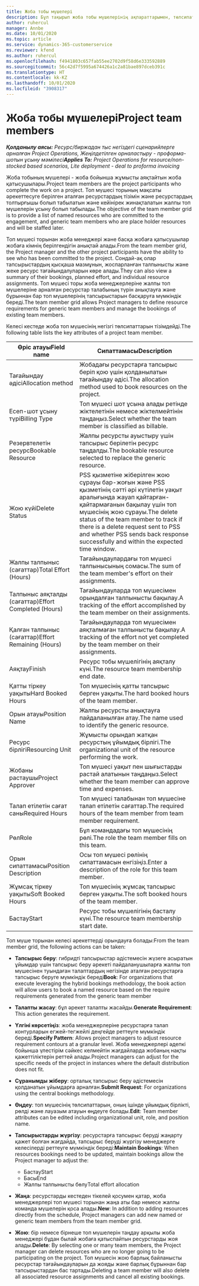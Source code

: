 ```yaml
---
title: Жоба тобы мүшелері
description: Бұл тақырып жоба тобы мүшелерінің ақпараттарымен, төлсипаттарымен және жоспарлауымен қалай жұмыс істеу керектігі туралы ақпарат береді.
author: ruhercul
manager: Annbe
ms.date: 10/01/2020
ms.topic: article
ms.service: dynamics-365-customerservice
ms.reviewer: kfend
ms.author: ruhercul
ms.openlocfilehash: f4941803c657fab55ee2702d9f58d6e333592889
ms.sourcegitcommit: 56c42d7f5995a674426a1c2a81bae897dceb391c
ms.translationtype: HT
ms.contentlocale: kk-KZ
ms.lasthandoff: 10/01/2020
ms.locfileid: "3908317"
---
```

# <a name="project-team-members"></a><span data-ttu-id="835be-103">Жоба тобы мүшелері</span><span class="sxs-lookup"><span data-stu-id="835be-103">Project team members</span></span>

<span data-ttu-id="835be-104">_**Қолданылу аясы:** Ресурс/биржадан тыс негіздегі сценарийлерге арналған Project Operations, Жеңілдетілген орналастыру - проформа-шотын ұсыну мәмілесі_</span><span class="sxs-lookup"><span data-stu-id="835be-104">_**Applies To:** Project Operations for resource/non-stocked based scenarios, Lite deployment - deal to proforma invoicing_</span></span>

<span data-ttu-id="835be-105">Жоба тобының мүшелері - жоба бойынша жұмысты аяқтайтын жоба қатысушылары.</span><span class="sxs-lookup"><span data-stu-id="835be-105">Project team members are the project participants who complete the work on a project.</span></span> <span data-ttu-id="835be-106">Топ мүшесі торының мақсаты әрекеттесуге берілген аталған ресурстардың тізімін және ресурстардың толтырғышы болып табылатын және кейінірек жинақталатын жалпы топ мүшелерін ұсыну болып табылады.</span><span class="sxs-lookup"><span data-stu-id="835be-106">The objective of the team member grid is to provide a list of named resources who are committed to the engagement, and generic team members who are place holder resources and will be staffed later.</span></span>

<span data-ttu-id="835be-107">Топ мүшесі торынан жоба менеджері және басқа жобаға қатысушылар жобаға кімнің берілгендігін анықтай алады.</span><span class="sxs-lookup"><span data-stu-id="835be-107">From the team member grid, the Project manager and the other project participants have the ability to see who has been committed to the project.</span></span> <span data-ttu-id="835be-108">Сондай-ақ олар тапсырыстардың қысқаша мазмұнын, жоспарланған талпынысты және жеке ресурс тағайындалуларын көре алады.</span><span class="sxs-lookup"><span data-stu-id="835be-108">They can also view a summary of their bookings, planned effort, and individual resource assignments.</span></span> <span data-ttu-id="835be-109">Топ мүшесі торы жоба менеджерлеріне жалпы топ мүшелеріне арналған ресурстар талабының түрін анықтауға және бұрыннан бар топ мүшелерінің тапсырыстарын басқаруға мүмкіндік береді.</span><span class="sxs-lookup"><span data-stu-id="835be-109">The team member grid allows Project managers to define resource requirements for generic team members and manage the bookings of existing team members.</span></span>

<span data-ttu-id="835be-110">Келесі кестеде жоба топ мүшесінің негізгі төлсипаттарын тізімдейді.</span><span class="sxs-lookup"><span data-stu-id="835be-110">The following table lists the key attributes of a project team member.</span></span>

| <span data-ttu-id="835be-111">Өріс атауы</span><span class="sxs-lookup"><span data-stu-id="835be-111">Field name</span></span>          | <span data-ttu-id="835be-112">Сипаттамасы</span><span class="sxs-lookup"><span data-stu-id="835be-112">Description</span></span>                                                                                                                                                                  |
|--------------------------|-----------------------------------------------------------------------------------------------------------------------------------------------------------------------------------|
| <span data-ttu-id="835be-113">Тағайындау әдісі</span><span class="sxs-lookup"><span data-stu-id="835be-113">Allocation method</span></span>        | <span data-ttu-id="835be-114">Жобадағы ресурстарға тапсырыс беріп қою үшін қолданылатын тағайындау әдісі.</span><span class="sxs-lookup"><span data-stu-id="835be-114">The allocation method used to book resources on the project.</span></span>                                                                         |
| <span data-ttu-id="835be-115">Есеп-шот ұсыну түрі</span><span class="sxs-lookup"><span data-stu-id="835be-115">Billing Type</span></span>             | <span data-ttu-id="835be-116">Топ мүшесі шот ұсына алады ретінде жіктелетінін немесе жіктелмейтінін таңдаңыз.</span><span class="sxs-lookup"><span data-stu-id="835be-116">Select whether the team member is classified as billable.</span></span>                                                                                                                                       |
| <span data-ttu-id="835be-117">Резервтелетін ресурс</span><span class="sxs-lookup"><span data-stu-id="835be-117">Bookable Resource</span></span>        | <span data-ttu-id="835be-118">Жалпы ресурсты ауыстыру үшін тапсырыс берілетін ресурс таңдалды.</span><span class="sxs-lookup"><span data-stu-id="835be-118">The bookable resource selected to replace the generic resource.</span></span>                                                                                                                   |
| <span data-ttu-id="835be-119">Жою күйі</span><span class="sxs-lookup"><span data-stu-id="835be-119">Delete Status</span></span>            | <span data-ttu-id="835be-120">PSS қызметіне жіберілген жою сұрауы бар-жоғын және PSS қызметінің сәтті әрі күтілетін уақыт аралығында жауап қайтарған-қайтармағанын бақылау үшін топ мүшесінің жою сұрауы.</span><span class="sxs-lookup"><span data-stu-id="835be-120">The delete status of the team member to track if there is a delete request sent to PSS and whether PSS sends back response successfully and within the expected time window.</span></span> |
| <span data-ttu-id="835be-121">Жалпы талпыныс (сағаттар)</span><span class="sxs-lookup"><span data-stu-id="835be-121">Total Effort (Hours)</span></span>     | <span data-ttu-id="835be-122">Тағайындаулардағы топ мүшесі талпынысының сомасы.</span><span class="sxs-lookup"><span data-stu-id="835be-122">The sum of the team member's effort on their assignments.</span></span>                                                                                                                         |
| <span data-ttu-id="835be-123">Талпыныс аяқталды (сағаттар)</span><span class="sxs-lookup"><span data-stu-id="835be-123">Effort Completed (Hours)</span></span> | <span data-ttu-id="835be-124">Тағайындауларда топ мүшесімен орындалған талпынысты бақылау.</span><span class="sxs-lookup"><span data-stu-id="835be-124">A tracking of the effort accomplished by the team member on their assignments.</span></span>                                                                                           |
| <span data-ttu-id="835be-125">Қалған талпыныс (сағаттар)</span><span class="sxs-lookup"><span data-stu-id="835be-125">Effort Remaining (Hours)</span></span> | <span data-ttu-id="835be-126">Тағайындауларда топ мүшесімен аяқталмаған талпынысты бақылау.</span><span class="sxs-lookup"><span data-stu-id="835be-126">A tracking of the effort not yet completed by the team member on their assignments.</span></span>                                                                                    |
| <span data-ttu-id="835be-127">Аяқтау</span><span class="sxs-lookup"><span data-stu-id="835be-127">Finish</span></span>                   | <span data-ttu-id="835be-128">Ресурс тобы мүшелігінің аяқталу күні.</span><span class="sxs-lookup"><span data-stu-id="835be-128">The resource team membership end date.</span></span>                                                                                                                                            |
| <span data-ttu-id="835be-129">Қатты тіркеу уақыты</span><span class="sxs-lookup"><span data-stu-id="835be-129">Hard Booked Hours</span></span>        | <span data-ttu-id="835be-130">Топ мүшесінің қатты тапсырыс берген уақыты.</span><span class="sxs-lookup"><span data-stu-id="835be-130">The hard booked hours of the team member.</span></span>                                                                                                                                                                |
| <span data-ttu-id="835be-131">Орын атауы</span><span class="sxs-lookup"><span data-stu-id="835be-131">Position Name</span></span>            | <span data-ttu-id="835be-132">Жалпы ресурсты анықтауға пайдаланылған атау.</span><span class="sxs-lookup"><span data-stu-id="835be-132">The name used to identify the generic resource.</span></span>                                                                                                                                   |
| <span data-ttu-id="835be-133">Ресурс бірлігі</span><span class="sxs-lookup"><span data-stu-id="835be-133">Resourcing Unit</span></span>          | <span data-ttu-id="835be-134">Жұмысты орындап жатқан ресурстың ұйымдық бірлігі.</span><span class="sxs-lookup"><span data-stu-id="835be-134">The organizational unit of the resource performing the work.</span></span>                                                                                                                      |
| <span data-ttu-id="835be-135">Жобаны растаушы</span><span class="sxs-lookup"><span data-stu-id="835be-135">Project Approver</span></span>         | <span data-ttu-id="835be-136">Топ мүшесі уақыт пен шығыстарды растай алатынын таңдаңыз.</span><span class="sxs-lookup"><span data-stu-id="835be-136">Select whether the team member can approve time and expenses.</span></span>                                                                                                                     |
| <span data-ttu-id="835be-137">Талап етілетін сағат саны</span><span class="sxs-lookup"><span data-stu-id="835be-137">Required Hours</span></span>           | <span data-ttu-id="835be-138">Топ мүшесі талабынан топ мүшесіне талап етілетін сағаттар.</span><span class="sxs-lookup"><span data-stu-id="835be-138">The required hours of the team member from team member requirement.</span></span>                                                                                                                       |
| <span data-ttu-id="835be-139">Рөл</span><span class="sxs-lookup"><span data-stu-id="835be-139">Role</span></span>                     | <span data-ttu-id="835be-140">Бұл командадағы топ мүшесінің рөлі.</span><span class="sxs-lookup"><span data-stu-id="835be-140">The role the team member fills on this team.</span></span>                                                                                                                                |
| <span data-ttu-id="835be-141">Орын сипаттамасы</span><span class="sxs-lookup"><span data-stu-id="835be-141">Position Description</span></span>     | <span data-ttu-id="835be-142">Осы топ мүшесі рөлінің сипаттамасын енгізіңіз.</span><span class="sxs-lookup"><span data-stu-id="835be-142">Enter a description of the role for this team member.</span></span>                                                                                                                             |
| <span data-ttu-id="835be-143">Жұмсақ тіркеу уақыты</span><span class="sxs-lookup"><span data-stu-id="835be-143">Soft Booked Hours</span></span>        | <span data-ttu-id="835be-144">Топ мүшесінің жұмсақ тапсырыс берген уақыты.</span><span class="sxs-lookup"><span data-stu-id="835be-144">The soft booked hours of the team member.</span></span>                                                                                                                                                                 |
| <span data-ttu-id="835be-145">Бастау</span><span class="sxs-lookup"><span data-stu-id="835be-145">Start</span></span>                    | <span data-ttu-id="835be-146">Ресурс тобы мүшелігінің басталу күні.</span><span class="sxs-lookup"><span data-stu-id="835be-146">The resource team membership start date.</span></span>                                                                                                                                          |

<span data-ttu-id="835be-147">Топ мүше торынан келесі әрекеттерді орындауға болады:</span><span class="sxs-lookup"><span data-stu-id="835be-147">From the team member grid, the following actions can be taken:</span></span>

- <span data-ttu-id="835be-148">**Тапсырыс беру**: гибридті тапсырыстар әдістемесін жүзеге асыратын ұйымдар үшін тапсырыс беру әрекеті пайдаланушыларға жалпы топ мүшесінен туындаған талаптардың негізінде аталған ресурстарға тапсырыс беруге мүмкіндік береді</span><span class="sxs-lookup"><span data-stu-id="835be-148">**Book**: For organizations that execute leveraging the hybrid bookings methodology, the book action will allow users to book a named resource based on the require requirements generated from the generic team member</span></span>
- <span data-ttu-id="835be-149">**Талапты жасау**: бұл әрекет талапты жасайды.</span><span class="sxs-lookup"><span data-stu-id="835be-149">**Generate Requirement**: This action generates the requirement.</span></span>
- <span data-ttu-id="835be-150">**Үлгіні көрсетіңіз**: жоба менеджерлеріне ресурстарға талап контурларын егжей-тегжейлі деңгейде реттеуге мүмкіндік береді.</span><span class="sxs-lookup"><span data-stu-id="835be-150">**Specify Pattern**: Allows project managers to adjust resource requirement contours at a granular level.</span></span> <span data-ttu-id="835be-151">Жоба менеджерлері әдепкі бойынша үлестірім сәйкес келмейтін жағдайларда жобаның нақты қажеттіліктерін реттей алады.</span><span class="sxs-lookup"><span data-stu-id="835be-151">Project managers can adjust for the specific needs of the project in instances where the default distribution does not fit.</span></span>
- <span data-ttu-id="835be-152">**Сұранымды жіберу**: орталық тапсырыс беру әдістемесін қолданатын ұйымдарға арналған.</span><span class="sxs-lookup"><span data-stu-id="835be-152">**Submit Request**: For organizations using the central bookings methodology.</span></span>
- <span data-ttu-id="835be-153">**Өңдеу**: топ мүшесінің төлсипаттарын, оның ішінде ұйымдық бірлікті, рөлді және лауазым атауын өңдеуге болады.</span><span class="sxs-lookup"><span data-stu-id="835be-153">**Edit**: Team member attributes can be edited including organizational unit, role, and position name.</span></span>
- <span data-ttu-id="835be-154">**Тапсырыстарды жүргізу**: ресурстарға тапсырыс беруді жаңарту қажет болған жағдайда, тапсырыс беруді жүргізу менеджерге келесілерді реттеуге мүмкіндік береді:</span><span class="sxs-lookup"><span data-stu-id="835be-154">**Maintain Bookings**: When resources bookings need to be updated, maintain bookings allow the Project manager to adjust the:</span></span>

    - <span data-ttu-id="835be-155">Бастау</span><span class="sxs-lookup"><span data-stu-id="835be-155">Start</span></span>
    - <span data-ttu-id="835be-156">Басы</span><span class="sxs-lookup"><span data-stu-id="835be-156">End</span></span>
    - <span data-ttu-id="835be-157">Жалпы талпынысты бөлу</span><span class="sxs-lookup"><span data-stu-id="835be-157">Total effort allocation</span></span>

- <span data-ttu-id="835be-158">**Жаңа**: ресурстарды кестеден тікелей қосумен қатар, жоба менеджерлері топ мүшесі торынан жаңа аты бар немесе жалпы команда мүшелерін қоса алады.</span><span class="sxs-lookup"><span data-stu-id="835be-158">**New**: In addition to adding resources directly from the schedule, Project managers can add new named or generic team members from the team member grid.</span></span>
- <span data-ttu-id="835be-159">**Жою**: бір немесе бірнеше топ мүшелерін таңдау арқылы жоба менеджері бұдан былай жобаға қатыспайтын ресурстарды жоя алады.</span><span class="sxs-lookup"><span data-stu-id="835be-159">**Delete**: By selecting one or many team members, the Project manager can delete resources who are no longer going to be participating on the project.</span></span> <span data-ttu-id="835be-160">Топ мүшесін жою барлық байланысты ресурстар тағайындауларын да жояды және барлық бұрыннан бар тапсырыстардан бас тартады.</span><span class="sxs-lookup"><span data-stu-id="835be-160">Deleting a team member will also delete all associated resource assignments and  cancel all existing bookings.</span></span>
